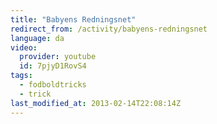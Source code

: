```yaml
---
title: "Babyens Redningsnet"
redirect_from: /activity/babyens-redningsnet
language: da
video:
  provider: youtube
  id: 7pjyD1RovS4
tags:
  - fodboldtricks
  - trick
last_modified_at: 2013-02-14T22:08:14Z
---
```



